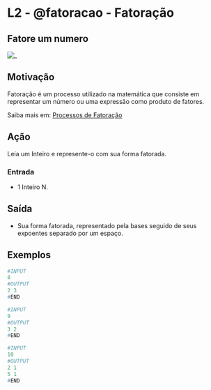 # L2 - @fatoracao - Fatoração

## Fatore um numero

![_](cover.jpg)

## Motivação

Fatoração é um processo utilizado na matemática que consiste em representar um número ou uma expressão como produto de fatores.

Saiba mais em: [Processos de Fatoração](https://www.todamateria.com.br/fatoracao)

## Ação

Leia um Inteiro e represente-o com sua forma fatorada.

### Entrada

- 1 Inteiro N.

## Saída

- Sua forma fatorada, representado pela bases seguido de seus expoentes separado por um espaço.

## Exemplos

```py
#INPUT
8
#OUTPUT
2 3
#END
```

```py
#INPUT
9
#OUTPUT
3 2
#END
```

```py
#INPUT
10
#OUTPUT
2 1
5 1
#END

```
